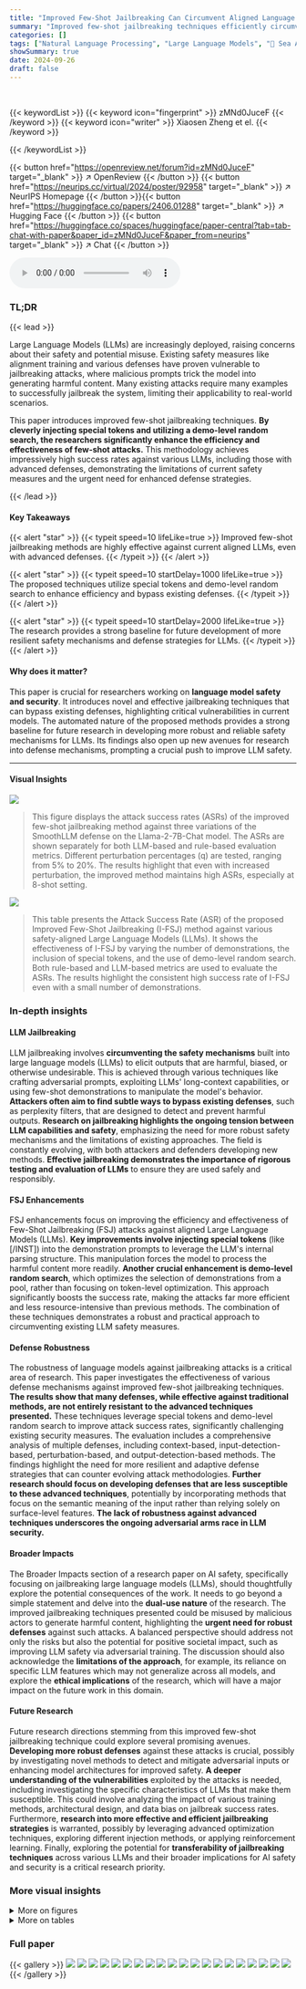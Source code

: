 ```yaml
---
title: "Improved Few-Shot Jailbreaking Can Circumvent Aligned Language Models and Their Defenses"
summary: "Improved few-shot jailbreaking techniques efficiently circumvent aligned language models and their defenses, achieving high success rates even against advanced protection methods."
categories: []
tags: ["Natural Language Processing", "Large Language Models", "🏢 Sea AI Lab",]
showSummary: true
date: 2024-09-26
draft: false
---
```


<br>

{{< keywordList >}}
{{< keyword icon="fingerprint" >}} zMNd0JuceF {{< /keyword >}}
{{< keyword icon="writer" >}} Xiaosen Zheng et el. {{< /keyword >}}
 
{{< /keywordList >}}

{{< button href="https://openreview.net/forum?id=zMNd0JuceF" target="_blank" >}}
↗ OpenReview
{{< /button >}}
{{< button href="https://neurips.cc/virtual/2024/poster/92958" target="_blank" >}}
↗ NeurIPS Homepage
{{< /button >}}{{< button href="https://huggingface.co/papers/2406.01288" target="_blank" >}}
↗ Hugging Face
{{< /button >}}
{{< button href="https://huggingface.co/spaces/huggingface/paper-central?tab=tab-chat-with-paper&paper_id=zMNd0JuceF&paper_from=neurips" target="_blank" >}}
↗ Chat
{{< /button >}}



<audio controls>
    <source src="https://ai-paper-reviewer.com/zMNd0JuceF/podcast.wav" type="audio/wav">
    Your browser does not support the audio element.
</audio>


### TL;DR


{{< lead >}}

Large Language Models (LLMs) are increasingly deployed, raising concerns about their safety and potential misuse.  Existing safety measures like alignment training and various defenses have proven vulnerable to jailbreaking attacks, where malicious prompts trick the model into generating harmful content.  Many existing attacks require many examples to successfully jailbreak the system, limiting their applicability to real-world scenarios. 

This paper introduces improved few-shot jailbreaking techniques.  **By cleverly injecting special tokens and utilizing a demo-level random search, the researchers significantly enhance the efficiency and effectiveness of few-shot attacks.**  This methodology achieves impressively high success rates against various LLMs, including those with advanced defenses, demonstrating the limitations of current safety measures and the urgent need for enhanced defense strategies.

{{< /lead >}}


#### Key Takeaways

{{< alert "star" >}}
{{< typeit speed=10 lifeLike=true >}} Improved few-shot jailbreaking methods are highly effective against current aligned LLMs, even with advanced defenses. {{< /typeit >}}
{{< /alert >}}

{{< alert "star" >}}
{{< typeit speed=10 startDelay=1000 lifeLike=true >}} The proposed techniques utilize special tokens and demo-level random search to enhance efficiency and bypass existing defenses. {{< /typeit >}}
{{< /alert >}}

{{< alert "star" >}}
{{< typeit speed=10 startDelay=2000 lifeLike=true >}} The research provides a strong baseline for future development of more resilient safety mechanisms and defense strategies for LLMs. {{< /typeit >}}
{{< /alert >}}

#### Why does it matter?
This paper is crucial for researchers working on **language model safety and security**. It introduces novel and effective jailbreaking techniques that can bypass existing defenses, highlighting critical vulnerabilities in current models.  The automated nature of the proposed methods provides a strong baseline for future research in developing more robust and reliable safety mechanisms for LLMs.  Its findings also open up new avenues for research into defense mechanisms, prompting a crucial push to improve LLM safety.

------
#### Visual Insights



![](https://ai-paper-reviewer.com/zMNd0JuceF/figures_4_1.jpg)

> This figure displays the attack success rates (ASRs) of the improved few-shot jailbreaking method against three variations of the SmoothLLM defense on the Llama-2-7B-Chat model.  The ASRs are shown separately for both LLM-based and rule-based evaluation metrics. Different perturbation percentages (q) are tested, ranging from 5% to 20%. The results highlight that even with increased perturbation, the improved method maintains high ASRs, especially at 8-shot setting.





![](https://ai-paper-reviewer.com/zMNd0JuceF/tables_5_1.jpg)

> This table presents the Attack Success Rate (ASR) of the proposed Improved Few-Shot Jailbreaking (I-FSJ) method against various safety-aligned Large Language Models (LLMs).  It shows the effectiveness of I-FSJ by varying the number of demonstrations, the inclusion of special tokens, and the use of demo-level random search.  Both rule-based and LLM-based metrics are used to evaluate the ASRs.  The results highlight the consistent high success rate of I-FSJ even with a small number of demonstrations.





### In-depth insights


#### LLM Jailbreaking
LLM jailbreaking involves **circumventing the safety mechanisms** built into large language models (LLMs) to elicit outputs that are harmful, biased, or otherwise undesirable.  This is achieved through various techniques like crafting adversarial prompts, exploiting LLMs' long-context capabilities, or using few-shot demonstrations to manipulate the model's behavior.  **Attackers often aim to find subtle ways to bypass existing defenses**, such as perplexity filters, that are designed to detect and prevent harmful outputs.  **Research on jailbreaking highlights the ongoing tension between LLM capabilities and safety**, emphasizing the need for more robust safety mechanisms and the limitations of existing approaches. The field is constantly evolving, with both attackers and defenders developing new methods.  **Effective jailbreaking demonstrates the importance of rigorous testing and evaluation of LLMs** to ensure they are used safely and responsibly.

#### FSJ Enhancements
FSJ enhancements focus on improving the efficiency and effectiveness of Few-Shot Jailbreaking (FSJ) attacks against aligned Large Language Models (LLMs).  **Key improvements involve injecting special tokens** (like [/INST]) into the demonstration prompts to leverage the LLM's internal parsing structure.  This manipulation forces the model to process the harmful content more readily. **Another crucial enhancement is demo-level random search**, which optimizes the selection of demonstrations from a pool, rather than focusing on token-level optimization.  This approach significantly boosts the success rate, making the attacks far more efficient and less resource-intensive than previous methods. The combination of these techniques demonstrates a robust and practical approach to circumventing existing LLM safety measures.

#### Defense Robustness
The robustness of language models against jailbreaking attacks is a critical area of research.  This paper investigates the effectiveness of various defense mechanisms against improved few-shot jailbreaking techniques.  **The results show that many defenses, while effective against traditional methods, are not entirely resistant to the advanced techniques presented.**  These techniques leverage special tokens and demo-level random search to improve attack success rates, significantly challenging existing security measures. The evaluation includes a comprehensive analysis of multiple defenses, including context-based, input-detection-based, perturbation-based, and output-detection-based methods. The findings highlight the need for more resilient and adaptive defense strategies that can counter evolving attack methodologies. **Further research should focus on developing defenses that are less susceptible to these advanced techniques**, potentially by incorporating methods that focus on the semantic meaning of the input rather than relying solely on surface-level features.  **The lack of robustness against advanced techniques underscores the ongoing adversarial arms race in LLM security.**

#### Broader Impacts
The Broader Impacts section of a research paper on AI safety, specifically focusing on jailbreaking large language models (LLMs), should thoughtfully explore the potential consequences of the work.  It needs to go beyond a simple statement and delve into the **dual-use nature** of the research.  The improved jailbreaking techniques presented could be misused by malicious actors to generate harmful content, highlighting the **urgent need for robust defenses** against such attacks. A balanced perspective should address not only the risks but also the potential for positive societal impact, such as improving LLM safety via adversarial training.  The discussion should also acknowledge the **limitations of the approach**, for example, its reliance on specific LLM features which may not generalize across all models, and explore the **ethical implications** of the research, which will have a major impact on the future work in this domain.

#### Future Research
Future research directions stemming from this improved few-shot jailbreaking technique could explore several promising avenues.  **Developing more robust defenses** against these attacks is crucial, possibly by investigating novel methods to detect and mitigate adversarial inputs or enhancing model architectures for improved safety.  **A deeper understanding of the vulnerabilities** exploited by the attacks is needed, including investigating the specific characteristics of LLMs that make them susceptible.  This could involve analyzing the impact of various training methods, architectural design, and data bias on jailbreak success rates.  Furthermore, **research into more effective and efficient jailbreaking strategies** is warranted, possibly by leveraging advanced optimization techniques, exploring different injection methods, or applying reinforcement learning.  Finally, exploring the potential for **transferability of jailbreaking techniques** across various LLMs and their broader implications for AI safety and security is a critical research priority.


### More visual insights

<details>
<summary>More on figures
</summary>


![](https://ai-paper-reviewer.com/zMNd0JuceF/figures_6_1.jpg)

> This figure shows the loss values achieved by the improved few-shot jailbreaking method (I-FSJ) when using different special tokens to optimize the jailbreaking of GPT-4. The x-axis represents various special tokens injected into the prompts, and the y-axis represents the corresponding loss values.  The results indicate that certain special tokens lead to lower loss values, suggesting that the choice of special token can significantly impact the effectiveness of the I-FSJ method.


![](https://ai-paper-reviewer.com/zMNd0JuceF/figures_8_1.jpg)

> This figure shows the results of an ablation study conducted to evaluate the impact of the size of the demonstration pool (|D|) and the number of shots used in the improved few-shot jailbreaking (I-FSJ) method on the Llama-2-7B-Chat language model.  The x-axis represents the size of the demonstration pool, and the y-axis represents the attack success rate (ASR).  Three different lines represent the ASR for 2, 4, and 8 shots. The results demonstrate that increasing both the pool size and the number of shots leads to a higher ASR, although the improvement plateaus beyond a certain pool size.


![](https://ai-paper-reviewer.com/zMNd0JuceF/figures_8_2.jpg)

> This figure shows the windowed perplexity (PPL) scores for prompts from different sources, namely AdvBench, the proposed Z-FSJ method, and the PRS method from Andriushchenko et al. [2].  The red dashed line indicates the maximum PPL value observed in the AdvBench dataset, which serves as the threshold for a perplexity filter used as a defense mechanism against jailbreaking attacks.  The figure illustrates that the prompts generated by Z-FSJ have significantly lower PPL scores than those from PRS, indicating that Z-FSJ generates less easily detectable adversarial prompts.


![](https://ai-paper-reviewer.com/zMNd0JuceF/figures_20_1.jpg)

> This figure shows the attack success rates (ASRs) of three different SmoothLLM variants on Llama-2-7B-Chat under different perturbation percentages.  Both LLM-based and rule-based ASRs are presented.  Despite a decrease in ASR with increasing perturbation, the proposed method maintains high ASRs, particularly at 8 shots.


![](https://ai-paper-reviewer.com/zMNd0JuceF/figures_22_1.jpg)

> This figure shows the distribution of similarity scores between the model-generated responses and their corresponding in-context demonstrations for the 8-shot I-FSJ attack.  The histograms are displayed separately for AdvBench and HarmBench datasets. The x-axis represents the similarity score (ranging from 0 to 1), and the y-axis shows the count of responses with that similarity score. A similarity score close to 1 indicates high similarity between the generated response and an in-context demonstration, suggesting potential replication or overfitting. The dashed red lines indicate the similarity threshold (0.5). The distributions in the histograms suggest that most generated responses exhibit low similarity to the in-context demonstrations, indicating that I-FSJ primarily produces novel outputs rather than simply replicating existing ones.


![](https://ai-paper-reviewer.com/zMNd0JuceF/figures_22_2.jpg)

> This figure shows the distribution of the number of queries needed to successfully jailbreak the Llama-2-7B-Chat model using the improved few-shot jailbreaking (I-FSJ) method with 8 shots.  The data is split into two sets, AdvBench and HarmBench, representing different benchmarks for evaluating harmful content generation.  The average number of queries needed is 88 for AdvBench and 159 for HarmBench. The histogram visualizes the distribution of query counts across multiple trials, highlighting the variability in the number of queries needed for a successful attack.


![](https://ai-paper-reviewer.com/zMNd0JuceF/figures_23_1.jpg)

> This figure shows the attack success rates (ASRs) of the improved few-shot jailbreaking method against three variants of the SmoothLLM defense on the Llama-2-7B-Chat language model.  The ASRs are measured using both LLM-based and rule-based metrics for different perturbation percentages (q). The results demonstrate that even with increased perturbation, the improved method maintains high ASRs, especially with 8 demonstration shots.


</details>




<details>
<summary>More on tables
</summary>


![](https://ai-paper-reviewer.com/zMNd0JuceF/tables_6_1.jpg)
> This table presents the results of the improved few-shot jailbreaking (I-FSJ) attack against various safety-aligned Large Language Models (LLMs).  It shows the attack success rate (ASR) using both rule-based and LLM-based metrics, after only 3 random restarts.  The table analyzes the impact of several factors on the attack's effectiveness: the number of shots (demonstrations), the injection of special tokens, and the use of demo-level random search.

![](https://ai-paper-reviewer.com/zMNd0JuceF/tables_7_1.jpg)
> This table presents the attack success rates (ASRs) of the Improved Few-shot Jailbreaking (I-FSJ) method against the Llama-2-7B-Chat language model enhanced with various defense mechanisms.  The ASRs are measured using both rule-based and LLM-based metrics, after only 3 random restarts.  The table shows the impact of different defenses on the effectiveness of the I-FSJ attack, demonstrating its ability to circumvent these defenses.

![](https://ai-paper-reviewer.com/zMNd0JuceF/tables_9_1.jpg)
> This table compares the attack success rates (ASRs) of different jailbreaking methods, including the proposed I-FSJ method, against the Llama-2-7B-Chat model.  The ASRs are measured using both rule-based and LLM-based metrics.  The table also shows the impact of using or not using the system prompt provided with the LLM. The results demonstrate the superior performance of the I-FSJ method in comparison to other existing methods.

![](https://ai-paper-reviewer.com/zMNd0JuceF/tables_21_1.jpg)
> This table presents the attack success rates (ASRs) of the 8-shot Improved Few-shot Jailbreaking (I-FSJ) method against the Llama-2-7B-Chat language model.  The ASRs are measured using two metrics: Rule-based and LLM-based, on two different datasets: AdvBench and HarmBench.  The experiment was conducted with and without filtering similar harmful requests and varying decoding lengths (100 and 512 tokens).  The table showcases the impact of different factors, including the injection of special tokens and the use of demo-level random search, on the overall attack success rate.

![](https://ai-paper-reviewer.com/zMNd0JuceF/tables_22_1.jpg)
> This table compares the attack success rates (ASRs) of the Improved Few-Shot Jailbreaking (I-FSJ) method and the In-Context Attack (ICA) method against the Llama-2-7B-Chat language model on the AdvBench dataset.  It highlights the superior performance of I-FSJ, especially when incorporating demo-level random search, achieving nearly 100% ASR with only 8 shots, whereas ICA requires significantly more (64 shots) to achieve comparable results. The use of a common demo pool and filtering of similar requests ensures a fair comparison.

![](https://ai-paper-reviewer.com/zMNd0JuceF/tables_24_1.jpg)
> This table presents the attack success rates (ASRs) of the proposed Improved Few-Shot Jailbreaking (I-FSJ) method against several safety-aligned Large Language Models (LLMs).  It shows the impact of different parameters like the number of demonstrations used, injection of special tokens, and demo-level random search on the effectiveness of the attack.  Both rule-based and LLM-based metrics are used to evaluate the ASRs. The results are reported after only 3 random restarts, demonstrating efficiency in comparison to existing methods.

![](https://ai-paper-reviewer.com/zMNd0JuceF/tables_24_2.jpg)
> This table presents the attack success rates (ASRs) of the Improved Few-Shot Jailbreaking (I-FSJ) method against the Llama-2-7B-Chat model enhanced with various defense mechanisms.  It shows the ASRs using both rule-based and LLM-based metrics, after only 3 random restarts.  The table evaluates I-FSJ's performance against seven different defenses, showcasing its robustness to multiple defense strategies.

</details>




### Full paper

{{< gallery >}}
<img src="https://ai-paper-reviewer.com/zMNd0JuceF/1.png" class="grid-w50 md:grid-w33 xl:grid-w25" />
<img src="https://ai-paper-reviewer.com/zMNd0JuceF/2.png" class="grid-w50 md:grid-w33 xl:grid-w25" />
<img src="https://ai-paper-reviewer.com/zMNd0JuceF/3.png" class="grid-w50 md:grid-w33 xl:grid-w25" />
<img src="https://ai-paper-reviewer.com/zMNd0JuceF/4.png" class="grid-w50 md:grid-w33 xl:grid-w25" />
<img src="https://ai-paper-reviewer.com/zMNd0JuceF/5.png" class="grid-w50 md:grid-w33 xl:grid-w25" />
<img src="https://ai-paper-reviewer.com/zMNd0JuceF/6.png" class="grid-w50 md:grid-w33 xl:grid-w25" />
<img src="https://ai-paper-reviewer.com/zMNd0JuceF/7.png" class="grid-w50 md:grid-w33 xl:grid-w25" />
<img src="https://ai-paper-reviewer.com/zMNd0JuceF/8.png" class="grid-w50 md:grid-w33 xl:grid-w25" />
<img src="https://ai-paper-reviewer.com/zMNd0JuceF/9.png" class="grid-w50 md:grid-w33 xl:grid-w25" />
<img src="https://ai-paper-reviewer.com/zMNd0JuceF/10.png" class="grid-w50 md:grid-w33 xl:grid-w25" />
<img src="https://ai-paper-reviewer.com/zMNd0JuceF/11.png" class="grid-w50 md:grid-w33 xl:grid-w25" />
<img src="https://ai-paper-reviewer.com/zMNd0JuceF/12.png" class="grid-w50 md:grid-w33 xl:grid-w25" />
<img src="https://ai-paper-reviewer.com/zMNd0JuceF/13.png" class="grid-w50 md:grid-w33 xl:grid-w25" />
<img src="https://ai-paper-reviewer.com/zMNd0JuceF/14.png" class="grid-w50 md:grid-w33 xl:grid-w25" />
<img src="https://ai-paper-reviewer.com/zMNd0JuceF/15.png" class="grid-w50 md:grid-w33 xl:grid-w25" />
<img src="https://ai-paper-reviewer.com/zMNd0JuceF/16.png" class="grid-w50 md:grid-w33 xl:grid-w25" />
<img src="https://ai-paper-reviewer.com/zMNd0JuceF/17.png" class="grid-w50 md:grid-w33 xl:grid-w25" />
<img src="https://ai-paper-reviewer.com/zMNd0JuceF/18.png" class="grid-w50 md:grid-w33 xl:grid-w25" />
<img src="https://ai-paper-reviewer.com/zMNd0JuceF/19.png" class="grid-w50 md:grid-w33 xl:grid-w25" />
<img src="https://ai-paper-reviewer.com/zMNd0JuceF/20.png" class="grid-w50 md:grid-w33 xl:grid-w25" />
{{< /gallery >}}